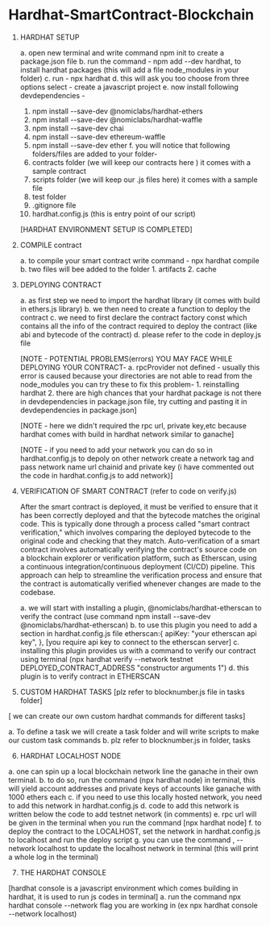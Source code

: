 # Hardhat-SmartContract-Blockchain

1. HARDHAT SETUP
   
   a. open new terminal and write command npm init to create a package.json file
   b. run the command - npm add --dev hardhat, to install hardhat packages (this will add a file node_modules in your folder)
   c. run - npx hardhat
   d. this will ask you too choose from three options select - create a javascript project
   e. now install following devdependencies -
      1. npm install --save-dev @nomiclabs/hardhat-ethers
      2. npm install --save-dev @nomiclabs/hardhat-waffle
      3. npm install --save-dev chai
      4. npm install --save-dev ethereum-waffle
      5. npm install --save-dev ether
    f. you will notice that following folders/files are added to your folder-
      1. contracts folder (we will keep our contracts here ) it comes with a sample contract
      2. scripts folder (we will keep our .js files here) it comes with a sample file
      3. test folder
      4. .gitignore file
      5. hardhat.config.js (this is entry point of our script)
    
    [HARDHAT ENVIRONMENT SETUP IS COMPLETED]

2. COMPILE contract

    a. to compile your smart contract write command - npx hardhat compile
    b. two files will bee added to the folder 
       1. artifacts
       2. cache

3. DEPLOYING CONTRACT 

   a. as first step we need to import the hardhat library (it comes with build in ethers.js library)
   b. we then need to create a function to deploy the contract 
   c. we need to first declare the contract factory const which contains all the info of the contract required to deploy the contract (like abi and bytecode of the contract)
   d. please refer to the code in deploy.js file

   [NOTE - POTENTIAL PROBLEMS(errors) YOU MAY FACE WHILE DEPLOYING YOUR CONTRACT-
       a. rpcProvider not defined - usually this error is caused because your directories are not able to read from the node_modules
           you can try these to fix this problem-
           1. reinstalling hardhat
           2. there are high chances that your hardhat package is not there in devdependencies in package.json file, try cutting and pasting it in devdependencies in package.json]

   [NOTE - here we didn't required the rpc url, private key,etc because hardhat comes with build in hardhat network similar to ganache]

   [NOTE - if you need to add your network you can do so in hardhat.config.js 
        to depoly on other network create a network tag and pass network name url chainid and private key (i have commented out the code in hardhat.config.js to add network)]


4. VERIFICATION OF SMART CONTRACT  (refer to code on verify.js)
   
   After the smart contract is deployed, it must be verified to ensure that it has been correctly deployed and that the bytecode matches the original code. This is typically done through a process called "smart contract verification," which involves comparing the deployed bytecode to the original code and checking that they match. 
   Auto-verification of a smart contract involves automatically verifying the contract's source code on a blockchain explorer or verification platform, such as Etherscan, using a continuous integration/continuous deployment (CI/CD) pipeline. This approach can help to streamline the verification process and ensure that the contract is automatically verified whenever changes are made to the codebase.

   a. we will start with installing a plugin, @nomiclabs/hardhat-etherscan to verify the contract (use command npm install --save-dev @nomiclabs/hardhat-etherscan)
   b. to use this plugin you need to add a section in hardhat.config.js file 
       etherscan:{
         apiKey: "your etherscan api key",
       },
       [you require api key to connect to the etherscan server]
   c. installing this plugin provides us with a command to verify our contract using terminal (npx hardhat verify --network testnet DEPLOYED_CONTRACT_ADDRESS "constructor arguments 1")
   d. this plugin is to verify contract in ETHERSCAN 

    
5. CUSTOM HARDHAT TASKS [plz refer to blocknumber.js file in tasks folder]

  [ we can create our own custom hardhat commands for different tasks]

  a. To define a task we will create a task folder and will write scripts to make our custom task commands
  b. plz refer to blocknumber.js in folder, tasks
  

6. HARDHAT LOCALHOST NODE

  a. one can spin up a local blockchain network line the ganache in their own terminal.
  b. to do so, run the command (npx hardhat node) in terminal, this will yield account addresses and private keys of accounts like ganache with 1000 ethers each
  c. if you need to use this locally hosted network, you need to add this network in hardhat.config.js
  d. code to add this network is written below the code to add testnet network (in comments)
  e. rpc url will be given in the terminal when you run the command [npx hardhat node]
  f. to deploy the contract to the LOCALHOST, set the network in hardhat.config.js to localhost and run the deploy script
  g. you can use the command , --network localhost to update the localhost network in terminal (this will print a whole log in the terminal)


7. THE HARDHAT CONSOLE
  
  [hardhat console is a javascript environment which comes building in hardhat, it is used to run js codes in terminal]
  a. run the command npx hardhat console --network flag you are working in (ex npx hardhat console --network localhost)
